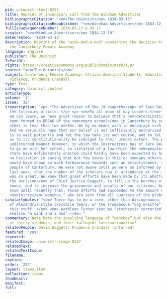 ```yaml
---
pid: unionist--text-0253
title: Reprint of incendiary call from the Windham Advertiser
bibliographicCitation: "<em>The Unionist</em> 1834-03-13"
bibliographicCitationRepublished: "<em>Windham Advertiser</em> 1833-12-19"
fullIssueSequenceNumber: 1834-03-13 p.03.17
creator: "<em>Windham Advertiser</em> 1834-12-19"
dateCreated: '1834-03-13'
description: Reprint of the "wink-and-a-nod" concerning the decision to "BREAK UP"
  the Canterbury Female Academy
language: English
publisher: The Unionist
IsPartOf: 
rights: https://creativecommons.org/publicdomain/mark/1.0/
source: "<em>The Unionist</em>"
subject: Canterbury Female Academy; African-American Students; Education; Race; Vigilante
  Violence; Prudence Crandall
type: Text
category: Unionist content
articleType: 
volume: '1'
issue: '32'
transcription: "<p> *The Advertiser of the 19 <sup>th</sup> of last December contained
  the following article: </p> <p> <em>To all whom it may concern.</em> —From what
  we can learn, we have great reason to believe that a <em>determination</em> has
  been formed to BREAK UP the <em>negro school</em> in Canterbury by some means or
  other in less than two months. We by no means wish to encourage such a determination.
  And we seriously hope that our belief is not sufficiently authorized.—The best way
  is to wait patiently and let the law take its own course, and to let all doubts
  as to its constitutionality be indulged to their utmost extent. The peaceable and
  undisturbed manner however, in which the Instructress has of late been permitted
  to go on with her school, in violation of a law which the <em>people</em> of this
  state have deliberately enacted could hardly have been expected by her. And we have
  no hesitation in saying that but few towns in this or <em>any other</em> State,
  would have shown so much forbearance towards such an establishment, as have the
  people of Canterbury. We were not aware until we were so informed by our correspondent
  last week, that the number of the scholars now in attendance at the abolition school
  was so great. We know that great efforts have been made by its abettors, <em>since
  the decision</em> of Chief Justice Daggett, to fill up the benches of the school
  house, and to increase the grievances and insults of our citizens, but we did not
  know until recently that, those efforts had succeeded to the amount of “more than
  <em>thirty</em> wenches,” who are sent from all quarters of the globe! </p> "
scholarlyNotes: "<em> There has to be a term, other than disingenuous, for the Cyril
  of Alexandria-style crocodile tears, or the Trumpesque “dog whistle” to describe
  this stuff. </em> <em> Kathleen Turner sent me “stochastic terrorism” and Marjorie
  Shelton “a wink and a nod” </em> "
commentary: Note here the insulting language of “wenches” but also the high number
  of thirty students, and their (alleged) internationalism!
relatedPeople: David Daggett; Prudence Crandall (inferred)
featured: 'yes'
repeated: 
relatedImage: unionist--image-0337
relatedText: 
relatedTextIssue: 
filename: 
caption: 
order: '252'
layout: items_item
collection: items
thumbnail: 
manifest: 
full: 
---
```

